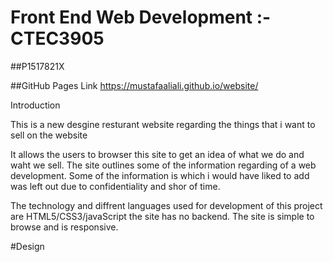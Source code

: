 # Front End Web Development :- CTEC3905

##P1517821X

##GitHub Pages Link https://mustafaaliali.github.io/website/

Introduction

This is a new desgine resturant website regarding the things that i want to sell on the website 

It allows the users to browser this  site to get an idea of what we do and waht we sell. The site outlines some of the information regarding of a web development. Some of the information is which i would have liked to add was left out due to confidentiality and shor of time. 

The technology and diffrent languages used for development of this project are HTML5/CSS3/javaScript the site has no backend.
The site is simple to browse and is responsive.


#Design

